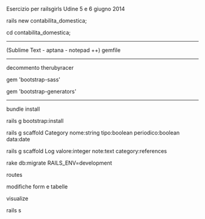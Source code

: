 Esercizio per railsgirls Udine 5 e 6 giugno 2014


rails new contabilita_domestica;

cd contabilita_domestica;

--------------------------------------------------------------------------------------

(Sublime Text - aptana - notepad ++) gemfile

-----------------

decommento therubyracer

gem 'bootstrap-sass'

gem 'bootstrap-generators'

--------------------------------------------------------------------------------------

bundle install

rails g bootstrap:install

rails g scaffold Category nome:string tipo:boolean periodico:boolean data:date

rails g scaffold Log valore:integer note:text category:references

rake db:migrate RAILS_ENV=development



routes

modifiche form e tabelle

visualize



rails s


